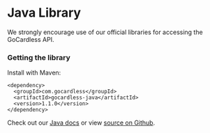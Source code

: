 # Java Library

We strongly encourage use of our official libraries for accessing the GoCardless API.

### Getting the library

Install with Maven:

	<dependency>
	  <groupId>com.gocardless</groupId>
	  <artifactId>gocardless-java</artifactId>
	  <version>1.1.0</version>
	</dependency>

Check out our [Java docs](/java) or view [source on Github](https://github.com/gocardless/gocardless-java).
